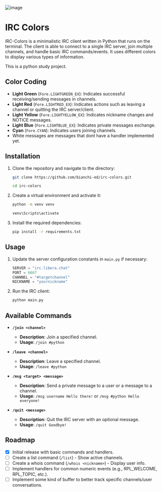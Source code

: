 ![image](https://github.com/user-attachments/assets/10d9475e-06bb-48dc-af61-df9278457622)

# IRC Colors

IRC-Colors is a minimalistic IRC client written in Python that runs on the terminal. The client is able to connect to a single IRC server, join multiple channels, and handle basic IRC commands/events. It uses different colors to display various types of information.

This is a python study project.

## Color Coding
- **Light Green** (`Fore.LIGHTGREEN_EX`): Indicates successful receiving/sending messages in channels.
- **Light Red** (`Fore.LIGHTRED_EX`): Indicates actions such as leaving a channel or quitting the IRC server/client.
- **Light Yellow** (`Fore.LIGHTYELLOW_EX`): Indicates nickname changes and NOTICE messages.
- **Light Blue** (`Fore.LIGHTBLUE_EX`): Indicates private messages exchange.
- **Cyan** (`Fore.CYAN`): Indicates users joining channels.
- White messages are messages that dont have a handler implemented yet.

## Installation

1. Clone the repository and navigate to the directory:
    ```sh
    git clone https://github.com/bianchi-ed/irc-colors.git
    ```

    ```sh
    cd irc-colors
    ```

2. Create a virtual environment and activate it:
    ```sh
    python -m venv venv
    ```

    ```sh
    venv\Scripts\activate
    ```
3. Install the required dependencies:
    ```sh
    pip install -r requirements.txt
    ```

## Usage

1. Update the server configuration constants in `main.py` if necessary:
    ```python
    SERVER = "irc.libera.chat"
    PORT = 6667
    CHANNEL = "#targetchannel"
    NICKNAME = "yournickname"
    ```

2. Run the IRC client:
    ```sh
    python main.py
    ```

## Available Commands

- **`/join <channel>`**
    - **Description**: Join a specified channel.
    - **Usage**: `/join #python`
  
- **`/leave <channel>`**
    - **Description**: Leave a specified channel.
    - **Usage**: `/leave #python`
  
- **`/msg <target> <message>`**
    - **Description**: Send a private message to a user or a message to a channel.
    - **Usage**: `/msg username Hello there!` or `/msg #python Hello everyone!`
  
- **`/quit <message>`**
    - **Description**: Quit the IRC server with an optional message.
    - **Usage**: `/quit Goodbye!`

## Roadmap

- [x] Initial release with basic commands and handlers.
- [ ] Create a list command (`/list`) - Show active channels.
- [ ] Create a whois command (`/whois <nickname>`) - Display user info.
- [ ] Implement handlers for common numeric events (e.g., RPL_WELCOME, RPL_TOPIC, etc.).
- [ ] Implement some kind of buffer to better track specific channels/user conversations.
